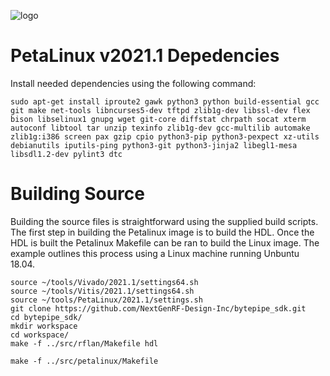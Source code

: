 ![logo](../../docs/BytePipe_Logo.png)

# PetaLinux v2021.1 Depedencies 

Install needed dependencies using the following command:

```
sudo apt-get install iproute2 gawk python3 python build-essential gcc git make net-tools libncurses5-dev tftpd zlib1g-dev libssl-dev flex bison libselinux1 gnupg wget git-core diffstat chrpath socat xterm autoconf libtool tar unzip texinfo zlib1g-dev gcc-multilib automake zlib1g:i386 screen pax gzip cpio python3-pip python3-pexpect xz-utils debianutils iputils-ping python3-git python3-jinja2 libegl1-mesa libsdl1.2-dev pylint3 dtc

```

# Building Source

Building the source files is straightforward using the supplied build scripts.  The first step in building the Petalinux image is to build the HDL.  Once the HDL is built the Petalinux Makefile can be ran to build the Linux image.  The example outlines this process using a Linux machine running Unbuntu 18.04.

```
source ~/tools/Vivado/2021.1/settings64.sh
source ~/tools/Vitis/2021.1/settings64.sh
source ~/tools/PetaLinux/2021.1/settings.sh
git clone https://github.com/NextGenRF-Design-Inc/bytepipe_sdk.git
cd bytepipe_sdk/
mkdir workspace
cd workspace/
make -f ../src/rflan/Makefile hdl

make -f ../src/petalinux/Makefile

```


